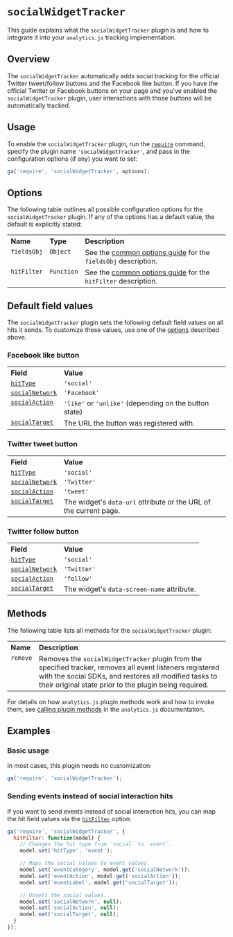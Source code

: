 # `socialWidgetTracker`

This guide explains what the `socialWidgetTracker` plugin is and how to integrate it into your `analytics.js` tracking implementation.

## Overview

The `socialWidgetTracker` automatically adds social tracking for the official Twitter tweet/follow buttons and the Facebook like button. If you have the official Twitter or Facebook buttons on your page and you've enabled the `socialWidgetTracker` plugin, user interactions with those buttons will be automatically tracked.

## Usage

To enable the `socialWidgetTracker` plugin, run the [`require`](https://developers.google.com/analytics/devguides/collection/analyticsjs/using-plugins) command, specify the plugin name `'socialWidgetTracker'`, and pass in the configuration options (if any) you want to set:

```js
ga('require', 'socialWidgetTracker', options);
```

## Options

The following table outlines all possible configuration options for the `socialWidgetTracker` plugin. If any of the options has a default value, the default is explicitly stated:

<table>
  <tr valign="top">
    <th align="left">Name</th>
    <th align="left">Type</th>
    <th align="left">Description</th>
  </tr>
  <tr valign="top">
    <td><code>fieldsObj</code></td>
    <td><code>Object</code></td>
    <td>See the <a href="/docs/common-options.md#fieldsobj">common options guide</a> for the <code>fieldsObj</code> description.</td>
  </tr>
  <tr valign="top">
    <td><code>hitFilter</code></td>
    <td><code>Function</code></td>
    <td>See the <a href="/docs/common-options.md#hitfilter">common options guide</a> for the <code>hitFilter</code> description.</td>
  </tr>
</table>

## Default field values

The `socialWidgetTracker` plugin sets the following default field values on all hits it sends. To customize these values, use one of the [options](#options) described above.

### Facebook like button

<table>
  <tr valign="top">
    <th align="left">Field</th>
    <th align="left">Value</th>
  </tr>
  <tr valign="top">
    <td><a href="https://developers.google.com/analytics/devguides/collection/analyticsjs/field-reference#hitType"><code>hitType</code></a></td>
    <td><code>'social'</code></td>
  </tr>
  <tr valign="top">
    <td><a href="https://developers.google.com/analytics/devguides/collection/analyticsjs/field-reference#socialNetwork"><code>socialNetwork</code></a></td>
    <td><code>'Facebook'</code></td>
  </tr>
  <tr valign="top">
    <td><a href="https://developers.google.com/analytics/devguides/collection/analyticsjs/field-reference#socialAction"><code>socialAction</code></a></td>
    <td><code>'like'</code> or <code>'unlike'</code> (depending on the button state)</td>
  </tr>
  <tr valign="top">
    <td><a href="https://developers.google.com/analytics/devguides/collection/analyticsjs/field-reference#socialTarget"><code>socialTarget</code></a></td>
    <td>The URL the button was registered with.</td>
  </tr>
</table>

### Twitter tweet button

<table>
  <tr valign="top">
    <th align="left">Field</th>
    <th align="left">Value</th>
  </tr>
  <tr valign="top">
    <td><a href="https://developers.google.com/analytics/devguides/collection/analyticsjs/field-reference#hitType"><code>hitType</code></a></td>
    <td><code>'social'</code></td>
  </tr>
  <tr valign="top">
    <td><a href="https://developers.google.com/analytics/devguides/collection/analyticsjs/field-reference#socialNetwork"><code>socialNetwork</code></a></td>
    <td><code>'Twitter'</code></td>
  </tr>
  <tr valign="top">
    <td><a href="https://developers.google.com/analytics/devguides/collection/analyticsjs/field-reference#socialAction"><code>socialAction</code></a></td>
    <td><code>'tweet'</code></td>
  </tr>
  <tr valign="top">
    <td><a href="https://developers.google.com/analytics/devguides/collection/analyticsjs/field-reference#socialTarget"><code>socialTarget</code></a></td>
    <td>The widget's <code>data-url</code> attribute or the URL of the current page.</td>
  </tr>
</table>

### Twitter follow button

<table>
  <tr valign="top">
    <th align="left">Field</th>
    <th align="left">Value</th>
  </tr>
  <tr valign="top">
    <td><a href="https://developers.google.com/analytics/devguides/collection/analyticsjs/field-reference#hitType"><code>hitType</code></a></td>
    <td><code>'social'</code></td>
  </tr>
  <tr valign="top">
    <td><a href="https://developers.google.com/analytics/devguides/collection/analyticsjs/field-reference#socialNetwork"><code>socialNetwork</code></a></td>
    <td><code>'Twitter'</code></td>
  </tr>
  <tr valign="top">
    <td><a href="https://developers.google.com/analytics/devguides/collection/analyticsjs/field-reference#socialAction"><code>socialAction</code></a></td>
    <td><code>'follow'</code></td>
  </tr>
  <tr valign="top">
    <td><a href="https://developers.google.com/analytics/devguides/collection/analyticsjs/field-reference#socialTarget"><code>socialTarget</code></a></td>
    <td>The widget's <code>data-screen-name</code> attribute.</td>
  </tr>
</table>

## Methods

The following table lists all methods for the `socialWidgetTracker` plugin:

<table>
  <tr valign="top">
    <th align="left">Name</th>
    <th align="left">Description</th>
  </tr>
  <tr valign="top">
    <td><code>remove</code></td>
    <td>Removes the <code>socialWidgetTracker</code> plugin from the specified tracker, removes all event listeners registered with the social SDKs, and restores all modified tasks to their original state prior to the plugin being required.</td>
  </tr>
</table>

For details on how `analytics.js` plugin methods work and how to invoke them, see [calling plugin methods](https://developers.google.com/analytics/devguides/collection/analyticsjs/using-plugins#calling_plugin_methods) in the `analytics.js` documentation.

## Examples

### Basic usage

In most cases, this plugin needs no customization:

```js
ga('require', 'socialWidgetTracker');
```

### Sending events instead of social interaction hits

If you want to send events instead of social interaction hits, you can map the hit field values via the [`hitFilter`](#options) option:

```js
ga('require', 'socialWidgetTracker', {
  hitFilter: function(model) {
    // Changes the hit type from `social` to `event`.
    model.set('hitType', 'event');

    // Maps the social values to event values.
    model.set('eventCategory', model.get('socialNetwork'));
    model.set('eventAction', model.get('socialAction'));
    model.set('eventLabel', model.get('socialTarget'));

    // Unsets the social values.
    model.set('socialNetwork', null);
    model.set('socialAction', null);
    model.set('socialTarget', null);
  }
});
```
